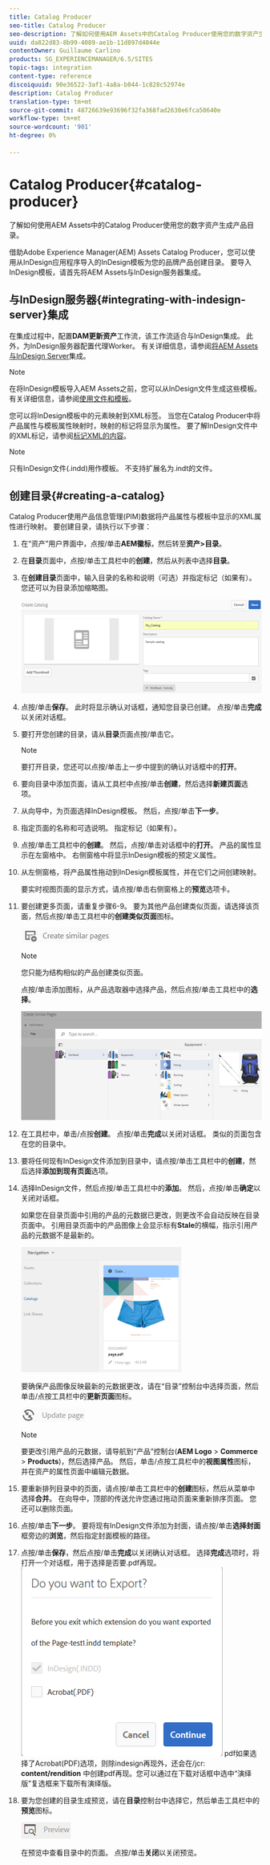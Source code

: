 ```yaml
---
title: Catalog Producer
seo-title: Catalog Producer
seo-description: 了解如何使用AEM Assets中的Catalog Producer使用您的数字资产生成产品目录。
uuid: da822d83-8b99-4089-ae1b-11d897d4044e
contentOwner: Guillaume Carlino
products: SG_EXPERIENCEMANAGER/6.5/SITES
topic-tags: integration
content-type: reference
discoiquuid: 90e36522-3af1-4a8a-b044-1c828c52974e
description: Catalog Producer
translation-type: tm+mt
source-git-commit: 48726639e93696f32fa368fad2630e6fca50640e
workflow-type: tm+mt
source-wordcount: '901'
ht-degree: 0%

---
```



# Catalog Producer{#catalog-producer}

了解如何使用AEM Assets中的Catalog Producer使用您的数字资产生成产品目录。

借助Adobe Experience Manager(AEM) Assets Catalog Producer，您可以使用从InDesign应用程序导入的InDesign模板为您的品牌产品创建目录。 要导入InDesign模板，请首先将AEM Assets与InDesign服务器集成。

## 与InDesign服务器{#integrating-with-indesign-server}集成

在集成过程中，配置&#x200B;**DAM更新资产**&#x200B;工作流，该工作流适合与InDesign集成。 此外，为InDesign服务器配置代理Worker。 有关详细信息，请参阅[将AEM Assets与InDesign Server](/help/assets/indesign.md)集成。

>[!NOTE]
>
>在将InDesign模板导入AEM Assets之前，您可以从InDesign文件生成这些模板。 有关详细信息，请参阅[使用文件和模板](https://helpx.adobe.com/indesign/using/files-templates.html)。
>
>您可以将InDesign模板中的元素映射到XML标签。 当您在Catalog Producer中将产品属性与模板属性映射时，映射的标记将显示为属性。 要了解InDesign文件中的XML标记，请参阅[标记XML的内容](https://helpx.adobe.com/indesign/using/tagging-content-xml.html)。

>[!NOTE]
>
>只有InDesign文件(.indd)用作模板。 不支持扩展名为.indt的文件。

## 创建目录{#creating-a-catalog}

Catalog Producer使用产品信息管理(PIM)数据将产品属性与模板中显示的XML属性进行映射。 要创建目录，请执行以下步骤：

1. 在“资产”用户界面中，点按/单击&#x200B;**AEM徽标**，然后转至&#x200B;**资产>目录**。
1. 在&#x200B;**目录**&#x200B;页面中，点按/单击工具栏中的&#x200B;**创建**，然后从列表中选择&#x200B;**目录**。
1. 在&#x200B;**创建目录**&#x200B;页面中，输入目录的名称和说明（可选）并指定标记（如果有）。 您还可以为目录添加缩略图。

   ![create_catalog](assets/create_catalog.png)

1. 点按/单击&#x200B;**保存**。 此时将显示确认对话框，通知您目录已创建。 点按/单击&#x200B;**完成**&#x200B;以关闭对话框。
1. 要打开您创建的目录，请从&#x200B;**目录**&#x200B;页面点按/单击它。

   >[!NOTE]
   >
   >要打开目录，您还可以点按/单击上一步中提到的确认对话框中的&#x200B;**打开**。

1. 要向目录中添加页面，请从工具栏中点按/单击&#x200B;**创建**，然后选择&#x200B;**新建页面**&#x200B;选项。
1. 从向导中，为页面选择InDesign模板。 然后，点按/单击&#x200B;**下一步**。
1. 指定页面的名称和可选说明。 指定标记（如果有）。
1. 点按/单击工具栏中的&#x200B;**创建**。 然后，点按/单击对话框中的&#x200B;**打开**。 产品的属性显示在左窗格中。 右侧窗格中将显示InDesign模板的预定义属性。
1. 从左侧窗格，将产品属性拖动到InDesign模板属性，并在它们之间创建映射。

   要实时视图页面的显示方式，请点按/单击右侧窗格上的&#x200B;**预览**&#x200B;选项卡。

1. 要创建更多页面，请重复步骤6-9。 要为其他产品创建类似页面，请选择该页面，然后点按/单击工具栏中的&#x200B;**创建类似页面**&#x200B;图标。

   ![create_similar_pages](assets/create_similar_pages.png)

   >[!NOTE]
   >
   >您只能为结构相似的产品创建类似页面。

   点按/单击添加图标，从产品选取器中选择产品，然后点按/单击工具栏中的&#x200B;**选择**。

   ![select_product](assets/select_product.png)

1. 在工具栏中，单击/点按&#x200B;**创建**。 点按/单击&#x200B;**完成**&#x200B;以关闭对话框。 类似的页面包含在您的目录中。
1. 要将任何现有InDesign文件添加到目录中，请点按/单击工具栏中的&#x200B;**创建**，然后选择&#x200B;**添加到现有页面**&#x200B;选项。
1. 选择InDesign文件，然后点按/单击工具栏中的&#x200B;**添加**。 然后，点按/单击&#x200B;**确定**&#x200B;以关闭对话框。

   如果您在目录页面中引用的产品的元数据已更改，则更改不会自动反映在目录页面中。 引用目录页面中的产品图像上会显示标有&#x200B;**Stale**&#x200B;的横幅，指示引用产品的元数据不是最新的。

   ![chlimage_1-117](assets/chlimage_1-117a.png)

   要确保产品图像反映最新的元数据更改，请在“目录”控制台中选择页面，然后单击/点按工具栏中的&#x200B;**更新页面**&#x200B;图标。

   ![chlimage_1-118](assets/chlimage_1-118a.png)

   >[!NOTE]
   >
   >要更改引用产品的元数据，请导航到“产品”控制台(**AEM Logo** > **Commerce** > **Products**)，然后选择产品。 然后，单击/点按工具栏中的&#x200B;**视图属性**&#x200B;图标，并在资产的属性页面中编辑元数据。

1. 要重新排列目录中的页面，请点按/单击工具栏中的&#x200B;**创建**&#x200B;图标，然后从菜单中选择&#x200B;**合并**。 在向导中，顶部的传送允许您通过拖动页面来重新排序页面。 您还可以删除页面。

1. 点按/单击&#x200B;**下一步**。 要将现有InDesign文件添加为封面，请点按/单击&#x200B;**选择封面**&#x200B;框旁边的&#x200B;**浏览**，然后指定封面模板的路径。
1. 点按/单击&#x200B;**保存**，然后点按/单击&#x200B;**完成**以关闭确认对话框。
选择**完成**选项时，将打开一个对话框，用于选择是否要.pdf再现。
   ![导出到](assets/CatalogPDF.png)
pdf如果选择了Acrobat(PDF)选项，则除indesign再现外，还会在/jcr:  **content/rendition** 中创建pdf再现。您可以通过在下载对话框中选中“演绎版”复选框来下载所有演绎版。

1. 要为您创建的目录生成预览，请在&#x200B;**目录**&#x200B;控制台中选择它，然后单击工具栏中的&#x200B;**预览**&#x200B;图标。

   ![chlimage_1-119](assets/chlimage_1-119a.png)

   在预览中查看目录中的页面。 点按/单击&#x200B;**关闭**&#x200B;以关闭预览。

